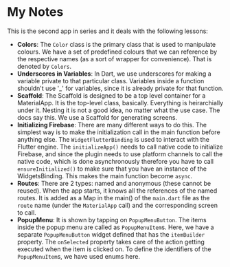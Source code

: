 # My Notes

This is the second app in series and it deals with the following lessons:
- **Colors**: The `Color` class is the primary class that is used to manipulate colours. We have a set of predefined colours that we can reference by the respective names (as a sort of wrapper for convenience). That is denoted by `Colors`.
- **Underscores in Variables**: In Dart, we use underscores for making a variable private to that particular class. Variables inside a function shouldn't use '_' for variables, since it is already private for that function.
- **Scaffold**: The Scaffold is designed to be a top level container for a MaterialApp. It is the top-level class, basically. Everything is heirarchially under it. Nesting it is not a good idea, no matter what the use case. The docs say this. We use a Scaffold for generating screens.
- **Initializing Firebase**: There are many different ways to do this. The simplest way is to make the initialization call in the main function before anything else. The `WidgetFlutterBinding` is used to interact with the Flutter engine. The `initializeApp()` needs to call native code to initialize Firebase, and since the plugin needs to use platform channels to call the native code, which is done asynchronously therefore you have to call `ensureInitialized()` to make sure that you have an instance of the WidgetsBinding. This makes the main function become `async`.
- **Routes**: There are 2 types: named and anonymous (these cannot be reused). When the app starts, it knows all the references of the named routes. It is added as a Map in the main() of the `main.dart` file as the `route` name (under the `MaterialApp` call) and the corresponding screen to call.
- **PopupMenu**: It is shown by tapping on `PopupMenuButton`. The items inside the popup menu are called as `PopupMenuItem`s. Here, we have a separate `PopupMenuButton` widget defined that has the `itemBuilder` property. The `onSelected` property takes care of the action getting executed when the item is clicked on. To define the identifiers of the `PopupMenuItem`s, we have used enums here.